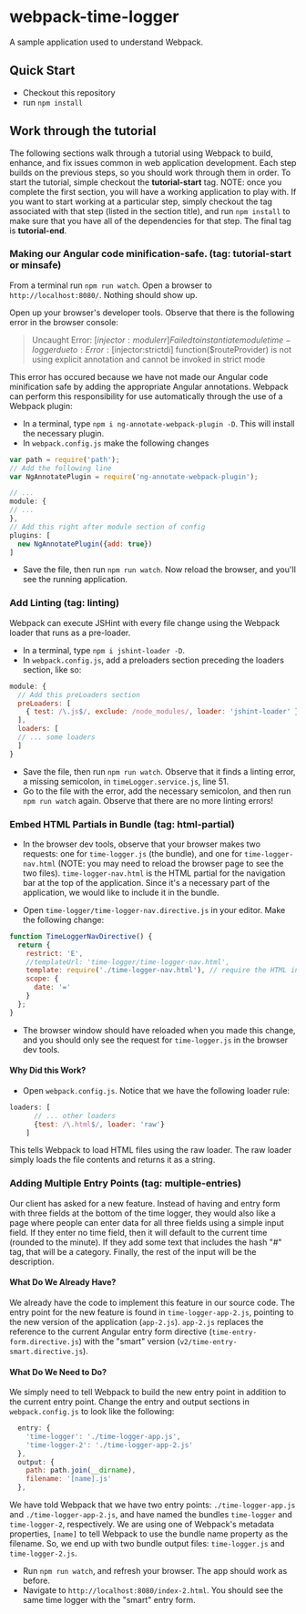 # webpack-time-logger
A sample application used to understand Webpack.

## Quick Start

* Checkout this repository
* run `npm install`

## Work through the tutorial

The following sections walk through a tutorial using Webpack to build, enhance, and fix issues common in web application development. Each step builds on the previous steps, so you should work through them in order. To start the tutorial, simple checkout the **tutorial-start** tag. NOTE: once you complete the first section, you will have a working application to play with. If you want to start working at a particular step, simply checkout the tag associated with that step (listed in the section title), and run `npm install` to make sure that you have all of the dependencies for that step. The final tag is **tutorial-end**.

### Making our Angular code minification-safe. (tag: **tutorial-start** or **minsafe**)

From a terminal run `npm run watch`. Open a browser to `http://localhost:8080/`. Nothing should show up.

Open up your browser's developer tools. Observe that there is the following error in the browser console: 

> Uncaught Error: [$injector:modulerr] Failed to instantiate module time-logger due to:
Error: [$injector:strictdi] function($routeProvider) is not using explicit annotation and cannot be invoked in strict mode

This error has occured because we have not made our Angular code minification safe by adding the appropriate Angular annotations. Webpack can perform this responsibility for use automatically through the use of a Webpack plugin:

* In a terminal, type `npm i ng-annotate-webpack-plugin -D`. This will install the necessary plugin.
* In `webpack.config.js` make the following changes

```js
var path = require('path');
// Add the following line
var NgAnnotatePlugin = require('ng-annotate-webpack-plugin');

// ...
module: {
// ...
},
// Add this right after module section of config
plugins: [
  new NgAnnotatePlugin({add: true})
]
```

* Save the file, then run `npm run watch`. Now reload the browser, and you'll see the running application.

### Add Linting (tag: **linting**)

Webpack can execute JSHint with every file change using the Webpack loader that runs as a pre-loader.

* In a terminal, type `npm i jshint-loader -D`.
* In `webpack.config.js`, add a preloaders section preceding the loaders section, like so:

```js
module: {
  // Add this preLoaders section
  preLoaders: [
    { test: /\.js$/, exclude: /node_modules/, loader: 'jshint-loader' }
  ],
  loaders: [
  // ... some loaders
  ]
}
```

* Save the file, then run `npm run watch`. Observe that it finds a linting error, a missing semicolon, in `timeLogger.service.js`, line 51.
* Go to the file with the error, add the necessary semicolon, and then run `npm run watch` again. Observe that there are no more linting errors!

### Embed HTML Partials in Bundle (tag: **html-partial**)

* In the browser dev tools, observe that your browser makes two requests: one for `time-logger.js` (the bundle), and one for `time-logger-nav.html` (NOTE: you may need to reload the browser page to see the two files). `time-logger-nav.html` is the HTML partial for the navigation bar at the top of the application. Since it's a necessary part of the application, we would like to include it in the bundle.

* Open `time-logger/time-logger-nav.directive.js` in your editor. Make the following change: 

```js
function TimeLoggerNavDirective() {
  return {
    restrict: 'E',
    //templateUrl: 'time-logger/time-logger-nav.html',
    template: require('./time-logger-nav.html'), // require the HTML into the bundle.
    scope: {
      date: '='
    }
  };
}
```

* The browser window should have reloaded when you made this change, and you should only see the request for `time-logger.js` in the browser dev tools.

#### Why Did this Work?

* Open `webpack.config.js`. Notice that we have the following loader rule:

```js
loaders: [
      // ... other loaders
      {test: /\.html$/, loader: 'raw'}
    ]
```

This tells Webpack to load HTML files using the raw loader. The raw loader simply loads the file contents and returns it as a string.

### Adding Multiple Entry Points (tag: **multiple-entries**)

Our client has asked for a new feature. Instead of having and entry form with three fields at the bottom of the time logger, they would also like a page where people can enter data for all three fields using a simple input field. If they enter no time field, then it will default to the current time (rounded to the minute). If they add some text that includes the hash "#" tag, that will be a category. Finally, the rest of the input will be the description.

#### What Do We Already Have?

We already have the code to implement this feature in our source code. The entry point for the new feature is found in `time-logger-app-2.js`, pointing to the new version of the application (`app-2.js`). `app-2.js` replaces the reference to the current Angular entry form directive (`time-entry-form.directive.js`) with the "smart" version (`v2/time-entry-smart.directive.js`). 

#### What Do We Need to Do?

We simply need to tell Webpack to build the new entry point in addition to the current entry point. Change the entry and output sections in `webpack.config.js` to look like the following:

```js
  entry: {
    'time-logger': './time-logger-app.js',
    'time-logger-2': './time-logger-app-2.js'
  },
  output: {
    path: path.join(__dirname),
    filename: '[name].js'
  },
```

We have told Webpack that we have two entry points: `./time-logger-app.js` and `./time-logger-app-2.js`, and have named the bundles `time-logger` and `time-logger-2`, respectively. We are using one of Webpack's metadata properties, `[name]` to tell Webpack to use the bundle name property as the filename. So, we end up with two bundle output files: `time-logger.js` and `time-logger-2.js`.

* Run `npm run watch`, and refresh your browser. The app should work as before.
* Navigate to `http://localhost:8080/index-2.html`. You should see the same time logger with the "smart" entry form.
